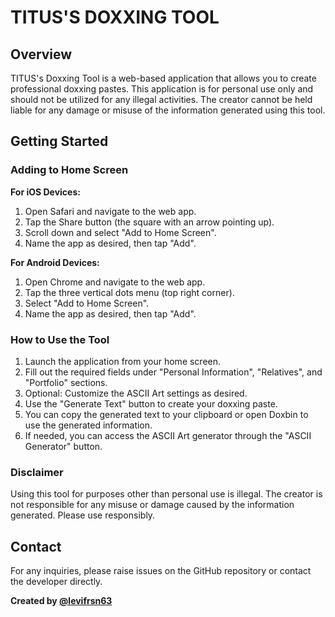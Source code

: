# TITUS'S DOXXING TOOL

## Overview
TITUS's Doxxing Tool is a web-based application that allows you to create professional doxxing pastes. This application is for personal use only and should not be utilized for any illegal activities. The creator cannot be held liable for any damage or misuse of the information generated using this tool.

## Getting Started

### Adding to Home Screen

**For iOS Devices:**
1. Open Safari and navigate to the web app.
2. Tap the Share button (the square with an arrow pointing up).
3. Scroll down and select "Add to Home Screen".
4. Name the app as desired, then tap "Add".

**For Android Devices:**
1. Open Chrome and navigate to the web app.
2. Tap the three vertical dots menu (top right corner).
3. Select "Add to Home Screen".
4. Name the app as desired, then tap "Add".

### How to Use the Tool

1. Launch the application from your home screen.
2. Fill out the required fields under "Personal Information", "Relatives", and "Portfolio" sections.
3. Optional: Customize the ASCII Art settings as desired.
4. Use the "Generate Text" button to create your doxxing paste.
5. You can copy the generated text to your clipboard or open Doxbin to use the generated information.
6. If needed, you can access the ASCII Art generator through the "ASCII Generator" button.

### Disclaimer
Using this tool for purposes other than personal use is illegal. The creator is not responsible for any misuse or damage caused by the information generated. Please use responsibly.

## Contact
For any inquiries, please raise issues on the GitHub repository or contact the developer directly.

**Created by [@levifrsn63](https://github.com/levifrsn63)**
